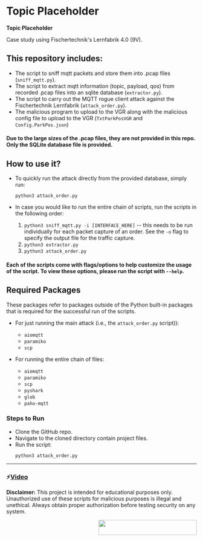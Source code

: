 # Topic Placeholder

**Topic Placeholder**

Case study using Fischertechnik's Lernfabrik 4.0 (9V).

## This repository includes:
- The script to sniff mqtt packets and store them into .pcap files (`sniff_mqtt.py`).
- The script to extract mqtt information (topic, payload, qos) from recorded .pcap files into an sqlite database (`extractor.py`).
- The script to carry out the MQTT rogue client attack against the Fischertechnik Lernfabrik (`attack_order.py`).
- The malicious program to upload to the VGR along with the malicious config file to upload to the VGR (`TxtParkPosVGR` and `Config.ParkPos.json`)

#### Due to the large sizes of the .pcap files, they are not provided in this repo. Only the SQLite database file is provided.

## How to use it?
- To quickly run the attack directly from the provided database, simply run:

	```python3 attack_order.py```

- In case you would like to run the entire chain of scripts, run the scripts in the following order:
	1. `python3 sniff_mqtt.py -i [INTERFACE_HERE]` -- this needs to be run individually for each packet capture of an order. See the `-o` flag to specify the output file for the traffic capture.
	2. `python3 extractor.py`
	3. `python3 attack_order.py`

#### Each of the scripts come with flags/options to help customize the usage of the script. To view these options, please run the script with `--help`.


## Required Packages
These packages refer to packages outside of the Python built-in packages that is required for the successful run of the scripts.
- For just running the main attack (i.e., the `attack_order.py` script)):
	- `aiomqtt`
	- `paramiko`
	- `scp`

- For running the entire chain of files:
	- `aiomqtt`
	- `paramiko`
	- `scp`
	- `pyshark`
	- `glob`
	- `paho-mqtt`
	

### Steps to Run
- Clone the GitHub repo.
- Navigate to the cloned directory contain project files.
- Run the script:
     ```
     python3 attack_order.py
     ```


---

### ⚡[Video](https://youtu.be/alKavJ9x6VY)


**Disclaimer:** This project is intended for educational purposes only. Unauthorized use of these scripts for malicious purposes is illegal and unethical. Always obtain proper authorization before testing security on any system.




<img src="https://github.com/rnrn0909/beyondthelens/assets/57967202/236eb741-b6dc-4f8a-89b1-ebfc66ee2a2e" align="right" width="260" height="40">
